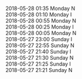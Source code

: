 2018-05-28 01:35 Monday  N  
2018-05-28 01:10 Monday  I  
2018-05-28 00:55 Monday  N  
2018-05-28 00:25 Monday  I  
2018-05-28 00:05 Monday  N  
2018-05-27 23:00 Sunday  I  
2018-05-27 22:55 Sunday  N  
2018-05-27 21:40 Sunday  I  
2018-05-27 21:30 Sunday  N  
2018-05-27 21:25 Sunday  I  
2018-05-27 21:21 Sunday  N  
